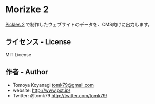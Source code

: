 # Morizke 2

[Pickles 2](http://pickles2.pxt.jp/) で制作したウェブサイトのデータを、CMS向けに出力します。


## ライセンス - License

MIT License


## 作者 - Author

- Tomoya Koyanagi <tomk79@gmail.com>
- website: <http://www.pxt.jp/>
- Twitter: @tomk79 <http://twitter.com/tomk79/>
